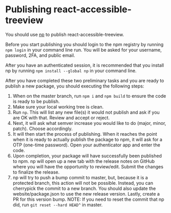 # Publishing react-accessible-treeview

You should use [np](https://github.com/sindresorhus/np#np-) to publish react-accessible-treeview. 

Before you start publishing you should login to the npm registry by running `npm login` in your command line run.  You will be asked for your username, password, 2FA, and public email.

After you have an authenticated session, it is recommended that you install np by running `npm install --global np` in your command line.

After you have completed these two preliminary tasks and you are ready to publish a new package, you should executing the following steps:

1. When on the master branch, run `npm i` and `npm build` to ensure the code is ready to be publish.
2. Make sure your local working tree is clean.
3. Run `np`. This will list any new file(s) it would not publish and ask if you are OK with that. Review and accept or reject.
4. Next, it will ask what semver increase you would like to do (major, minor, patch). Choose accordingly.
5. It will then start the process of publishing.  When it reaches the point when it is ready to actually publish the package to npm, it will ask for a OTP (one-time password). Open your authenticator app and enter the code.
6. Upon completion, your package will have successfully been published to npm. np will open up a new tab with the release notes on GitHub where you will have the opportunity to review/edit. Submit the changes to finalize the release.
7. np will try to push a bump commit to master, but, because it is a protected branch, this action will not be possible. Instead, you can cherrypick the commit to a new branch. You should also update the website/package.json to use the new release version. Lastly, create a PR for this version bump. NOTE: If you need to reset the commit that np did, run `git reset --hard HEAD^` in master.
